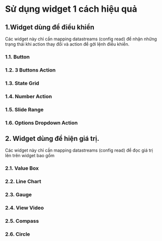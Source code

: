 # Sử dụng widget 1 cách hiệu quả

## 1.Widget dùng để điều khiển

Các widget này chỉ cần mapping datastreams (config read) để nhận những trạng thái khi action thay đổi và action để gởi lệnh điều khiển.&#x20;

### 1.1. Button



### 1.2. 3 Buttons Action



### 1.3. State Grid



### 1.4. Number Action



### 1.5. Slide Range



### 1.6. Options Dropdown Action





## 2. Widget dùng để hiện giá trị.&#x20;

Các widget này chỉ cần mapping datastreams (config read) để đọc giá trị lên trên widget bao gồm

### 2.1. Value Box



### 2.2. Line Chart



### 2.3. Gauge



### 2.4. View Video



### 2.5. Compass



### 2.6. Circle



